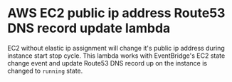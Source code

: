 # AWS EC2 public ip address Route53 DNS record update lambda

EC2 without elastic ip assignment will change it's public ip address during instance start stop cycle. This lambda works with EventBridge's EC2 state change event and update Route53 DNS record up on the instance is changed to `running` state.